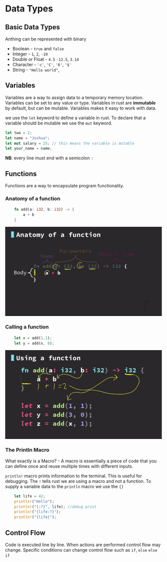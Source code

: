 # Data Types

## Basic Data Types

Anthing can be represented with binary

- Boolean - `true` and `false`
- Integer - `1`, `2`, `-10`
- Double or Float - `4.5` `-12.5`, `3.14`
- Character - `'c'`, `'C'`, `'6'`, `'$'`
- String - `"Hello world"`,

## Variables

Variables are a way to assign data to a temporary memory location. Variables can be set to any value or type.
Variables in rust are **immutable** by default, but can be mutable. Variables makes it easy to work with data.

we use the `let` keyword to define a variable in rust.
To declare that a variable should be mutable we use the `mut` keyword.

```rs
let two = 2;
let name = "Joshua";
let mut salary = 25; // this means the variable is mutable
let your_name = name;
```

**NB**: every line must end with a semicolon `:`

## Functions

Functions are a way to encapsulate program functionality.

### Anatomy of a function

```rs
    fn add(a: i32, b: i32) -> {
        a + b
    }
```

![Anatomy of a function](./fn_anatomy.jpeg)

### Calling a function

```rs
    let x = add(1,1);
    let y = add(x, 8);
```

![How To Call A Function](./calling_a_function.jpeg)

### The Println Macro

What exactly is a Macro? - A macro is essentially a piece of code that you can define once and reuse multiple times with different inputs.

`println!` macro prints information to the terminal. This is useful for debugging. The `!` tells rust we are using a macro and not a function.
To supply a variable data to the `println` macro we use the `{}`

```rs
    let life = 42;
    println!("Hello");
    println!("{:?}", life); //debug print
    println!("{life:?}");
    println!("{life}");
```

## Control Flow

Code is executed line by line. When actions are performed control flow may change. Specific conditions can change control flow such as ```if```, ```else``` ```else if```
